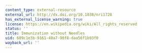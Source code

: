 ```yaml
---
content_type: external-resource
external_url: http://dx.doi.org/10.1038/nri1728
has_external_license_warning: true
license: https://en.wikipedia.org/wiki/All_rights_reserved
status: ''
title: Immunization without Needles
uid: 609c1e3b-9161-48a7-90f8-daa56f1b93f0
wayback_url: ''
---
```

